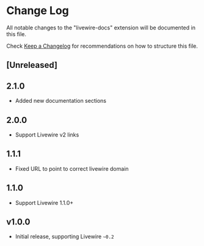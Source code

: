 # Change Log

All notable changes to the "livewire-docs" extension will be documented in this file.

Check [Keep a Changelog](http://keepachangelog.com/) for recommendations on how to structure this file.

## [Unreleased]

## 2.1.0
- Added new documentation sections

## 2.0.0

- Support Livewire v2 links

## 1.1.1

- Fixed URL to point to correct livewire domain

## 1.1.0

- Support Livewire 1.1.0+

## v1.0.0

- Initial release, supporting Livewire `~0.2`
